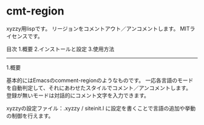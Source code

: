 cmt-region
==========

xyzzy用lispです。
リージョンをコメントアウト／アンコメントします。
MITライセンスです。

目次
1.概要
2.インストールと設定
3.使用方法

---

1.概要

基本的にはEmacsのcomment-regionのようなものです。
一応各言語のモードを自動判定して、それにあわせたスタイルでコメント／アンコメントします。
登録が無いモードは対話的にコメント文字を入力できます。

xyzzyの設定ファイル：.xyzzy / siteinit.l に設定を書くことで言語の追加や挙動の制御を行えます。

